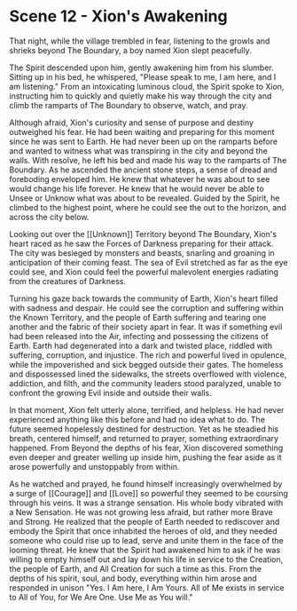 # Scene 12 - Xion's Awakening

That night, while the village trembled in fear, listening to the growls and shrieks beyond The Boundary, a boy named Xion slept peacefully.

The Spirit descended upon him, gently awakening him from his slumber. Sitting up in his bed, he whispered, "Please speak to me, I am here, and I am listening." From an intoxicating luminous cloud, the Spirit spoke to Xion, instructing him to quickly and quietly make his way through the city and climb the ramparts of The Boundary to observe, watch, and pray.

Although afraid, Xion's curiosity and sense of purpose and destiny outweighed his fear. He had been waiting and preparing for this moment since he was sent to Earth. He had never been up on the ramparts before and wanted to witness what was transpiring in the city and beyond the walls. With resolve, he left his bed and made his way to the ramparts of The Boundary. As he ascended the ancient stone steps, a sense of dread and foreboding enveloped him. He knew that whatever he was about to see would change his life forever. He knew that he would never be able to Unsee or Unknow what was about to be revealed. Guided by the Spirit, he climbed to the highest point, where he could see the out to the horizon, and across the city below.

Looking out over the [[Unknown]] Territory beyond The Boundary, Xion's heart raced as he saw the Forces of Darkness preparing for their attack. The city was besieged by monsters and beasts, snarling and groaning in anticipation of their coming feast. The sea of Evil stretched as far as the eye could see, and Xion could feel the powerful malevolent energies radiating from the creatures of Darkness.
  
Turning his gaze back towards the community of Earth, Xion's heart filled with sadness and despair. He could see the corruption and suffering within the Known Territory, and the people of Earth suffering and tearing one another and the fabric of their society apart in fear. It was if something evil had been released into the Air, infecting and possessing the citizens of Earth. Earth had degenerated into a dark and twisted place, riddled with suffering, corruption, and injustice. The rich and powerful lived in opulence, while the impoverished and sick begged outside their gates. The homeless and dispossessed lined the sidewalks, the streets overflowed with violence, addiction, and filth, and the community leaders stood paralyzed, unable to confront the growing Evil inside and outside their walls.
  
In that moment, Xion felt utterly alone, terrified, and helpless. He had never experienced anything like this before and had no idea what to do. The future seemed hopelessly destined for destruction. Yet as he steadied his breath, centered himself, and returned to prayer, something extraordinary happened. From Beyond the depths of his fear, Xion discovered something even deeper and greater welling up inside him, pushing the fear aside as it arose powerfully and unstoppably from within. 

As he watched and prayed, he found himself increasingly overwhelmed by a surge of [[Courage]] and [[Love]] so powerful they seemed to be coursing through his veins. It was a strange sensation. His whole body vibrated with a New Sensation. He was not growing less afraid, but rather more Brave and Strong. He realized that the people of Earth needed to rediscover and embody the Spirit that once inhabited the heroes of old, and they needed someone who could rise up to lead, serve and unite them in the face of the looming threat. He knew that the Spirit had awakened him to ask if he was willing to empty himself out and lay down his life in service to the Creation, the people of Earth, and All Creation for such a time as this. From the depths of his spirit, soul, and body, everything within him arose and responded in unison "Yes. I Am here, I Am Yours. All of Me exists in service to All of You, for We Are One. Use Me as You will."